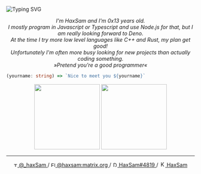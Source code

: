 ![Typing SVG](https://readme-typing-svg.herokuapp.com?font=Fira+Code&color=%23f26e6e&size=35&center=true&width=1000&height=55&lines=Hello+World!)

<p align="center">
	<i>
		I'm HaxSam and I'm 0x13 years old. </br>
		I mostly program in Javascript or Typescript and use Node.js for that, but I am really looking forward to Deno. </br>
		At the time I try more low level languages like C++ and Rust, my plan get good!</br>
		Unfortunately I'm often more busy looking for new projects than actually coding something. </br>
		»Pretend you're a good programmer«
	</i>
</p>

```ts
(yourname: string) => `Nice to meet you ${yourname}`
```
	
<p align="center">
	<img height="175" src="https://github-readme-stats.vercel.app/api?username=HaxSam&count_private=true&custom_title=Github%20Status&show=issues&theme=aura_dark&hide_rank=true&hide_border=true&cache_seconds=1800&include_all_commits=true&hide=issues&border_radius=10" />
	<img height="175" src="https://github-readme-stats.vercel.app/api/top-langs/?username=HaxSam&layout=compact&theme=aura_dark&hide_border=true&hide_border=true&cache_seconds=1800&border_radius=10" />
</p>

---

<p align="center">
	<a href="https://twitter.com/_haxSam" valign="middle">
		<img height="10" alt="Twitter Icon" src="https://logos-download.com/wp-content/uploads/2016/02/Twitter_Logo_new.png" />
		@_haxSam
	</a>
	/
	<a href="https://matrix.to/#/@haxsam:matrix.org" valign="middle">
		<img height="12" alt="Element Icon" src="https://element.io/images/favicon.png" />
		@haxsam:matrix.org
	</a>
	/
	<a href="https://discordapp.com/users/285016722325372928" valign="middle">
		<img height="13" alt="Discord Icon" src="https://maxcdn.icons8.com/Share/icon/Logos/discord_logo1600.png" />
		HaxSam#4819
	</a>
	/
	<a href="https://keybase.io/haxsam" valign="middle">
		<img height="15" alt="Keybase Icon" src="https://upload.wikimedia.org/wikipedia/commons/thumb/b/bb/Keybase_logo_official.svg/200px-Keybase_logo_official.svg.png" />
		HaxSam
	</a>
</p>
